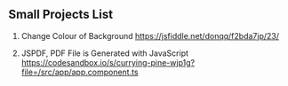 ## Small Projects List

1. Change Colour of Background
https://jsfiddle.net/donqq/f2bda7jp/23/

2. JSPDF, PDF File is Generated with JavaScript
https://codesandbox.io/s/currying-pine-wjp1g?file=/src/app/app.component.ts
